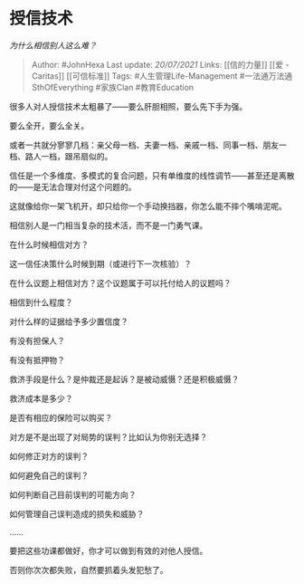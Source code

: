 # 授信技术
*为什么相信别人这么难？*

> Author: #JohnHexa 
Last update: *20/07/2021* 
Links: [[信的力量]] [[爱 - Caritas]] [[可信标准]]
Tags: #人生管理Life-Management #一法通万法通SthOfEverything #家族Clan #教育Education 


很多人对人授信技术太粗暴了——要么肝胆相照，要么先下手为强。

要么全开，要么全关。

或者一共就分寥寥几档：亲父母一档、夫妻一档、亲戚一档、同事一档、朋友一档、路人一档，跟吊扇似的。

信任是一个多维度、多模式的复合问题，只有单维度的线性调节——甚至还是离散的——是无法合理对付这个问题的。

这就像给你一架飞机开，却只给你一个手动换挡器，你怎么能不摔个嘴啃泥呢。

相信别人是一门相当复杂的技术活，而不是一门勇气课。

在什么时候相信对方？

这一信任决策什么时候到期（或进行下一次核验）？

在什么议题上相信对方？这个议题属于可以托付给人的议题吗？

相信到什么程度？

对什么样的证据给予多少置信度？

有没有担保人？

有没有抵押物？

救济手段是什么？是仲裁还是起诉？是被动威慑？还是积极威慑？

救济成本是多少？

是否有相应的保险可以购买？

对方是不是出现了对局势的误判？比如认为你别无选择？

如何修正对方的误判？

如何避免自己的误判？

如何判断自己目前误判的可能方向？

如何管理自己误判造成的损失和威胁？

……

要把这些功课都做好，你才可以做到有效的对他人授信。

否则你次次都失败，自然要抓着头发犯愁了。

  
